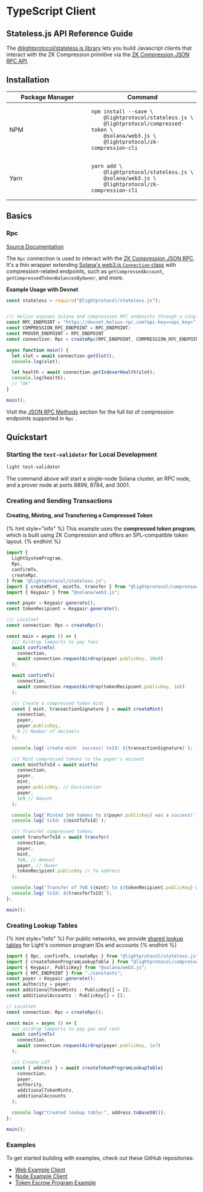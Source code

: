 # TypeScript Client

## Stateless.js API Reference Guide <a href="#what-is-solana-web3-js" id="what-is-solana-web3-js"></a>

The [@lightprotocol/stateless.js library](https://www.npmjs.com/package/@lightprotocol/stateless.js) lets you build Javascript clients that interact with the ZK Compression primitive via the [ZK Compression JSON RPC API](json-rpc-methods/).

## Installation

<table><thead><tr><th width="201">Package Manager</th><th>Command</th></tr></thead><tbody><tr><td>NPM</td><td><pre class="language-sh"><code class="lang-sh">npm install --save \
    @lightprotocol/stateless.js \
    @lightprotocol/compressed-token \
    @solana/web3.js \
    @lightprotocol/zk-compression-cli
</code></pre></td></tr><tr><td>Yarn</td><td><pre class="language-sh"><code class="lang-sh">yarn add \
    @lightprotocol/stateless.js \
    @solana/web3.js \
    @lightprotocol/zk-compression-cli
</code></pre></td></tr></tbody></table>

## Basics

### Rpc <a href="#connection" id="connection"></a>

[Source Documentation](https://github.com/Lightprotocol/light-protocol/blob/main/js/stateless.js/src/rpc.ts)

The `Rpc` connection is used to interact with the [ZK Compression JSON RPC](json-rpc-methods/). It's a thin wrapper extending [Solana's web3.js `Connection` class](https://solana-labs.github.io/solana-web3.js/classes/Connection.html) with compression-related endpoints, such as `getCompressedAccount`, `getCompressedTokenBalancesByOwner`, and more.

**Example Usage with Devnet**

```typescript
const stateless = require("@lightprotocol/stateless.js");


/// Helius exposes Solana and compression RPC endpoints through a single URL
const RPC_ENDPOINT = "https://devnet.helius-rpc.com?api-key=<api_key>";
const COMPRESSION_RPC_ENDPOINT = RPC_ENDPOINT;
const PROVER_ENDPOINT = RPC_ENDPOINT
const connection: Rpc = createRpc(RPC_ENDPOINT, COMPRESSION_RPC_ENDPOINT, PROVER_ENDPOINT)

async function main() {
  let slot = await connection.getSlot();
  console.log(slot);

  let health = await connection.getIndexerHealth(slot);
  console.log(health);
  // "Ok"
}

main();
```

Visit the [JSON RPC Methods](json-rpc-methods/) section for the full list of compression endpoints supported in `Rpc` .

## Quickstart

### Starting the `test-validator` for Local Development

```sh
light test-validator 
```

The command above will start a single-node Solana cluster, an RPC node, and a prover node at ports 8899, 8784, and 3001.

### Creating and Sending Transactions

#### Creating, Minting, and Transferring a Compressed Token

{% hint style="info" %}
This example uses the **compressed token program**, which is built using ZK Compression and offers an SPL-compatible token layout.
{% endhint %}

```typescript
import {
  LightSystemProgram,
  Rpc,
  confirmTx,
  createRpc,
} from "@lightprotocol/stateless.js";
import { createMint, mintTo, transfer } from "@lightprotocol/compressed-token";
import { Keypair } from "@solana/web3.js";

const payer = Keypair.generate();
const tokenRecipient = Keypair.generate();

/// Localnet 
const connection: Rpc = createRpc();

const main = async () => {
  /// Airdrop lamports to pay fees
  await confirmTx(
    connection,
    await connection.requestAirdrop(payer.publicKey, 10e9)
  );

  await confirmTx(
    connection,
    await connection.requestAirdrop(tokenRecipient.publicKey, 1e6)
  );

  /// Create a compressed token mint
  const { mint, transactionSignature } = await createMint(
    connection,
    payer,
    payer.publicKey,
    9 // Number of decimals
  );

  console.log(`create-mint  success! txId: ${transactionSignature}`);

  /// Mint compressed tokens to the payer's account
  const mintToTxId = await mintTo(
    connection,
    payer,
    mint,
    payer.publicKey, // Destination
    payer,
    1e9 // Amount
  );

  console.log(`Minted 1e9 tokens to ${payer.publicKey} was a success!`);
  console.log(`txId: ${mintToTxId}`);

  /// Transfer compressed tokens
  const transferTxId = await transfer(
    connection,
    payer,
    mint,
    7e8, // Amount
    payer, // Owner
    tokenRecipient.publicKey // To address
  );

  console.log(`Transfer of 7e8 ${mint} to ${tokenRecipient.publicKey} was a success!`);
  console.log(`txId: ${transferTxId}`);
};

main();
```

### Creating Lookup Tables

{% hint style="info" %}
For public networks, we provide [shared lookup tables](addresses-and-urls.md#lookup-tables) for Light's common program IDs and accounts
{% endhint %}

```typescript
import { Rpc, confirmTx, createRpc } from "@lightprotocol/stateless.js";
import { createTokenProgramLookupTable } from "@lightprotocol/compressed-token";
import { Keypair, PublicKey} from "@solana/web3.js";
import { RPC_ENDPOINT } from "./constants";
const payer = Keypair.generate();
const authority = payer;
const additionalTokenMints : PublicKey[] = [];
const additionalAccounts : PublicKey[] = [];

// Localnet
const connection: Rpc = createRpc();

const main = async () => {
  /// airdrop lamports to pay gas and rent
  await confirmTx(
    connection,
    await connection.requestAirdrop(payer.publicKey, 1e7)
  );

  /// Create LUT
  const { address } = await createTokenProgramLookupTable(
    connection,
    payer,
    authority,
    additionalTokenMints,
    additionalAccounts
  );

  console.log("Created lookup table:", address.toBase58());
};

main();
```

### Examples

To get started building with examples, check out these GitHub repositories:

* [Web Example Client](https://github.com/Lightprotocol/example-web-client)
* [Node Example Client](https://github.com/Lightprotocol/example-nodejs-client)
* [Token Escrow Program Example](https://github.com/Lightprotocol/light-protocol/tree/light-v0.3.0/examples/token-escrow)
